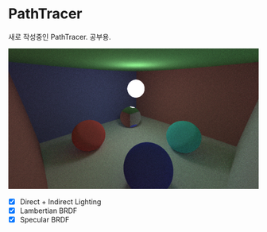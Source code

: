 # PathTracer
새로 작성중인 PathTracer. 공부용.

![Main](./images/main3.png)


- [x] Direct + Indirect Lighting
- [x] Lambertian BRDF
- [x] Specular BRDF